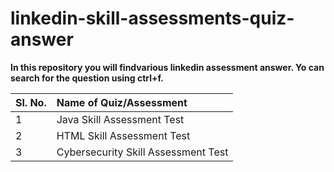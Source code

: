 # linkedin-skill-assessments-quiz-answer
**In this repository you will findvarious linkedin assessment answer. Yo can search for the question using ctrl+f.**

|Sl. No.| Name of Quiz/Assessment|
| :-----| :----------------------|
|1|Java Skill Assessment Test|
|2|HTML Skill Assessment Test|
|3|Cybersecurity Skill Assessment Test|
